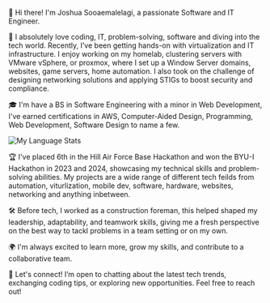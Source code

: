 👋 Hi there! I'm Joshua Sooaemalelagi, a passionate Software and IT Engineer.

🚀 I absolutely love coding, IT, problem-solving, software and diving into the tech world. Recently, I’ve been getting hands-on with virtualization and IT infrastructure. I enjoy working on my homelab, clustering servers with VMware vSphere, or proxmox, where I set up a Window Server domains, websites, game servers, home automation. I also took on the challenge of designing networking solutions and applying STIGs to boost security and compliance.

🎓 I'm have a BS in Software Engineering with a minor in Web Development, I've earned certifications in AWS, Computer-Aided Design, Programming, Web Development, Software Design to name a few.

![My Language Stats](https://github-readme-stats.vercel.app/api/top-langs/?username=nortories&hide=Tcl&layout=compact&langs_count=8&theme=radical)

🏆 I've placed 6th in the Hill Air Force Base Hackathon and won the BYU-I Hackathon in 2023 and 2024, showcasing my technical skills and problem-solving abilities. My projects are a wide range of different tech feilds from automation, viturlization, mobile dev, software, hardware, websites, networking and anything inbetween. 

🛠️ Before tech, I worked as a construction foreman, this helped shaped my leadership, adaptability, and teamwork skills, giving me a fresh perspective on the best way to tackl problems in a team setting or on my own.

🌍 I'm always excited to learn more, grow my skills, and contribute to a collaborative team.

🌱 Let's connect! I’m open to chatting about the latest tech trends, exchanging coding tips, or exploring new opportunities. Feel free to reach out!


